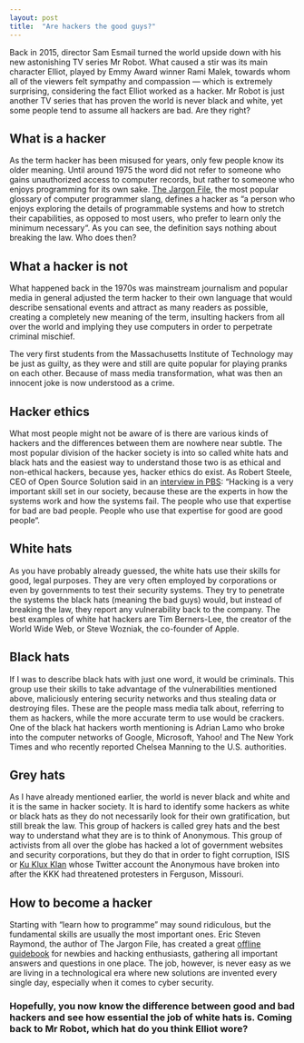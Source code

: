 ```yaml
---
layout: post
title:  "Are hackers the good guys?"
---
```


Back in 2015, director Sam Esmail turned the world upside down with his new astonishing TV series Mr Robot. What caused a stir was its main character Elliot, played by Emmy Award winner Rami Malek, towards whom all of the viewers felt sympathy and compassion — which is extremely surprising, considering the fact Elliot worked as a hacker. Mr Robot is just another TV series that has proven the world is never black and white, yet some people tend to assume all hackers are bad. Are they right?
 

## What is a hacker
As the term hacker has been misused for years, only few people know its older meaning. Until around 1975 the word did not refer to someone who gains unauthorized access to computer records, but rather to someone who enjoys programming for its own sake. [The Jargon File](http://catb.org/jargon/html/index.html), the most popular glossary of computer programmer slang, defines a hacker as “a person who enjoys exploring the details of programmable systems and how to stretch their capabilities, as opposed to most users, who prefer to learn only the minimum necessary“. As you can see, the definition says nothing about breaking the law. Who does then?
 

## What a hacker is not
What happened back in the 1970s was mainstream journalism and popular media in general adjusted the term hacker to their own language that would describe sensational events and attract as many readers as possible, creating a completely new meaning of the term, insulting hackers from all over the world and implying they use computers in order to perpetrate criminal mischief.

The very first students from the Massachusetts Institute of Technology may be just as guilty, as they were and still are quite popular for playing pranks on each other. Because of mass media transformation, what was then an innocent joke is now understood as a crime.
 

## Hacker ethics
What most people might not be aware of is there are various kinds of hackers and the differences between them are nowhere near subtle. The most popular division of the hacker society is into so called white hats and black hats and the easiest way to understand those two is as ethical and non-ethical hackers, because yes, hacker ethics do exist. As Robert Steele, CEO of Open Source Solution said in an [interview in PBS](https://www.pbs.org/wgbh/pages/frontline/shows/hackers/whoare/outlaws.html): “Hacking is a very important skill set in our society, because these are the experts in how the systems work and how the systems fail. The people who use that expertise for bad are bad people. People who use that expertise for good are good people“.
 

## White hats
As you have probably already guessed, the white hats use their skills for good, legal purposes. They are very often employed by corporations or even by governments to test their security systems. They try to penetrate the systems the black hats (meaning the bad guys) would, but instead of breaking the law, they report any vulnerability back to the company. The best examples of white hat hackers are Tim Berners-Lee, the creator of the World Wide Web, or Steve Wozniak, the co-founder of Apple.
 

## Black hats
If I was to describe black hats with just one word, it would be criminals. This group use their skills to take advantage of the vulnerabilities mentioned above, maliciously entering security networks and thus stealing data or destroying files. These are the people mass media talk about, referring to them as hackers, while the more accurate term to use would be crackers. One of the black hat hackers worth mentioning is Adrian Lamo who broke into the computer networks of Google, Microsoft, Yahoo! and The New York Times and who recently reported Chelsea Manning to the U.S. authorities.
 

## Grey hats
As I have already mentioned earlier, the world is never black and white and it is the same in hacker society. It is hard to identify some hackers as white or black hats as they do not necessarily look for their own gratification, but still break the law. This group of hackers is called grey hats and the best way to understand what they are is to think of Anonymous. This group of activists from all over the globe has hacked a lot of government websites and security corporations, but they do that in order to fight corruption, ISIS or [Ku Klux Klan](https://www.theguardian.com/technology/2014/nov/17/anonymous-takes-over-ku-klux-klans-twitter-account?CMP=fb_gu) whose Twitter account the Anonymous have broken into after the KKK had threatened protesters in Ferguson, Missouri.
 

## How to become a hacker
Starting with “learn how to programme” may sound ridiculous, but the fundamental skills are usually the most important ones. Eric Steven Raymond, the author of The Jargon File, has created a great [offline guidebook](http://catb.org/~esr/faqs/hacker-howto.html) for newbies and hacking enthusiasts, gathering all important answers and questions in one place. The job, however, is never easy as we are living in a technological era where new solutions are invented every single day, especially when it comes to cyber security.

### Hopefully, you now know the difference between good and bad hackers and see how essential the job of white hats is. Coming back to Mr Robot, which hat do you think Elliot wore?
